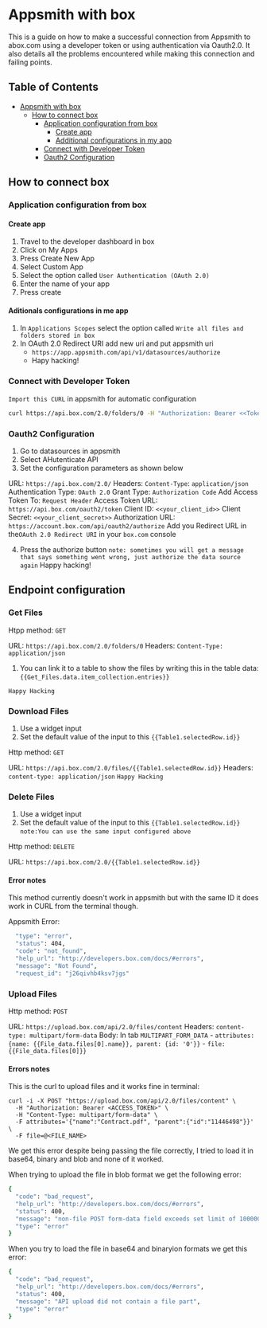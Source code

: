 # Appsmith with box

This is a guide on how to make a successful connection from Appsmith to abox.com using a developer token or using authentication via Oauth2.0. It also details all the problems encountered while making this connection and failing points.

## Table of Contents

- [Appsmith with box](#appsmith-with-box)
  - [How to connect box](#how-to-connect-box)
    - [Application configuration from box](#application-configuration-from-box)
      - [Create app](#create-app)
      - [Additional configurations in my app](#additional-configurations-in-my-app)
    - [Connect with Developer Token](#connect-with-developer-token)
    - [Oauth2 Configuration](#oauth2-configuration)

## How to connect box

### Application configuration from box

#### Create app

1. Travel to the developer dashboard in box
2. Click on My Apps
3. Press Create New App
4. Select Custom App
5. Select the option called `User Authentication (OAuth 2.0)`
6. Enter the name of your app
7. Press create

#### Aditionals configurations in me app

1. In `Applications Scopes` select the option called `Write all files and folders stored in box`
2. In OAuth 2.0 Redirect URI add new uri and put appsmith uri
   - `https://app.appsmith.com/api/v1/datasources/authorize`
   - Hapy hacking!

### Connect with Developer Token

`Import this CURL` in appsmith for automatic configuration

```bash
curl https://api.box.com/2.0/folders/0 -H "Authorization: Bearer <<Token>>" -H "Content-Type: application/json"
```

### Oauth2 Configuration

1. Go to datasources in appsmith
2. Select AHutenticate API
3. Set the configuration parameters as shown below

URL: `https://api.box.com/2.0/`
Headers: `Content-Type`: `application/json`
Authentication Type: `OAuth 2.0`
Grant Type: `Authorization Code`
Add Access Token To: `Request Header`
Access Token URL: `https://api.box.com/oauth2/token`
Client ID: `<<your_client_id>>`
Client Secret: `<<your_client_secret>>`
Authorization URL: `https://account.box.com/api/oauth2/authorize`
Add you Redirect URL in the`OAuth 2.0 Redirect URI` in your `box.com` console

4. Press the authorize button
   `note: sometimes you will get a message that says something went wrong, just authorize the data source again`
   Happy hacking!

## Endpoint configuration

### Get Files

Htpp method: `GET`

URL: `https://api.box.com/2.0/folders/0`
Headers: `Content-Type: application/json`

1. You can link it to a table to show the files by writing this in the table data:
   `{{Get_Files.data.item_collection.entries}}`

`Happy Hacking`

### Download Files

1. Use a widget input
2. Set the default value of the input to this `{{Table1.selectedRow.id}}`

Http method: `GET`

URL: `https://api.box.com/2.0/files/{{Table1.selectedRow.id}}`
Headers: `content-type: application/json`
`Happy Hacking`

### Delete Files

1. Use a widget input
2. Set the default value of the input to this `{{Table1.selectedRow.id}}`
   `note:You can use the same input configured above`

Http method: `DELETE`

URL: `https://api.box.com/2.0/{{Table1.selectedRow.id}}`

#### Error notes

This method currently doesn't work in appsmith but with the same ID it does work in CURL from the terminal though.

Appsmith Error:

```bash
  "type": "error",
  "status": 404,
  "code": "not_found",
  "help_url": "http://developers.box.com/docs/#errors",
  "message": "Not Found",
  "request_id": "j26qivhb4ksv7jgs"
```

### Upload Files

Http method: `POST`

URL: `https://upload.box.com/api/2.0/files/content`
Headers: `content-type: multipart/form-data`
Body: In tab `MULTIPART_FORM_DATA` - `attributes: {name: {{File_data.files[0].name}}, parent: {id: '0'}}` - `file: {{File_data.files[0]}}`

#### Errors notes

This is the curl to upload files and it works fine in terminal:

```curl
curl -i -X POST "https://upload.box.com/api/2.0/files/content" \
  -H "Authorization: Bearer <ACCESS_TOKEN>" \
  -H "Content-Type: multipart/form-data" \
  -F attributes='{"name":"Contract.pdf", "parent":{"id":"11446498"}}' \
  -F file=@<FILE_NAME>
```

We get this error despite being passing the file correctly, I tried to load it in base64, binary and blob and none of it worked.

When trying to upload the file in blob format we get the following error:

```bash
{
  "code": "bad_request",
  "help_url": "http://developers.box.com/docs/#errors",
  "status": 400,
  "message": "non-file POST form-data field exceeds set limit of 1000000 bytes",
  "type": "error"
}
```

When you try to load the file in base64 and binaryion formats we get this error:

```bash
{
  "code": "bad_request",
  "help_url": "http://developers.box.com/docs/#errors",
  "status": 400,
  "message": "API upload did not contain a file part",
  "type": "error"
}
```
